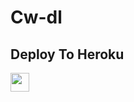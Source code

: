# Cw-dl

## Deploy To Heroku

<a href="https://heroku.com/deploy?templatehttps://github.com/Raj933955/Cw-Extractor-mahi/tree/main">
     <img height="30px" src="https://img.shields.io/badge/Deploy%20To%20Heroku-blueviolet?style=for-the-badge&logo=heroku">
  </a>
